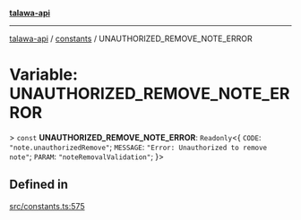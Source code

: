 [**talawa-api**](../../README.md)

***

[talawa-api](../../modules.md) / [constants](../README.md) / UNAUTHORIZED\_REMOVE\_NOTE\_ERROR

# Variable: UNAUTHORIZED\_REMOVE\_NOTE\_ERROR

\> `const` **UNAUTHORIZED\_REMOVE\_NOTE\_ERROR**: `Readonly`\<\{ `CODE`: `"note.unauthorizedRemove"`; `MESSAGE`: `"Error: Unauthorized to remove note"`; `PARAM`: `"noteRemovalValidation"`; \}\>

## Defined in

[src/constants.ts:575](https://github.com/PalisadoesFoundation/talawa-api/blob/5c5b29a0ea487bda8306089fe128f43f3be29f94/src/constants.ts#L575)
